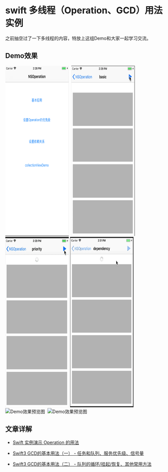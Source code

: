 # swift 多线程（Operation、GCD）用法实例

之前抽空过了一下多线程的内容，特放上这组Demo和大家一起学习交流。

## Demo效果
<img width="200" height="535" alt="Demo效果预览图" src="https://github.com/NinoWang/MultithreadingDemo/raw/master/imgs/operation1.png"/>&nbsp;&nbsp;<img width="200" height="535" alt="Demo效果预览图" src="https://github.com/NinoWang/MultithreadingDemo/raw/master/imgs/operation2.gif"/>&nbsp;&nbsp;<img width="200" height="535" alt="Demo效果预览图" src="https://github.com/NinoWang/MultithreadingDemo/raw/master/imgs/operation3.gif"/>
<img width="200" height="535" alt="Demo效果预览图" src="https://github.com/NinoWang/MultithreadingDemo/raw/master/imgs/operation4.gif"/>&nbsp;&nbsp;<img width="200" height="535" alt="Demo效果预览图" src="https://github.com/NinoWang/MultithreadingDemo/raw/master/imgs/operation5.gif"/>&nbsp;&nbsp;<img width="200" height="535" alt="Demo效果预览图" src="https://github.com/NinoWang/MultithreadingDemo/raw/master/imgs/gcd.gif"/>

## 文章详解
* [Swift 实例演示 Operation 的用法][1]
* [Swift3 GCD的基本用法（一） - 任务和队列、服务优先级、信号量][2]
* [Swift3 GCD的基本用法（二） - 队列的循环/挂起/恢复、其他常用方法][3]


  [1]: http://blog.csdn.net/Riven_wn/article/details/78811162
  [2]: http://blog.csdn.net/riven_wn/article/details/79362692
  [3]: http://blog.csdn.net/riven_wn/article/details/79363502